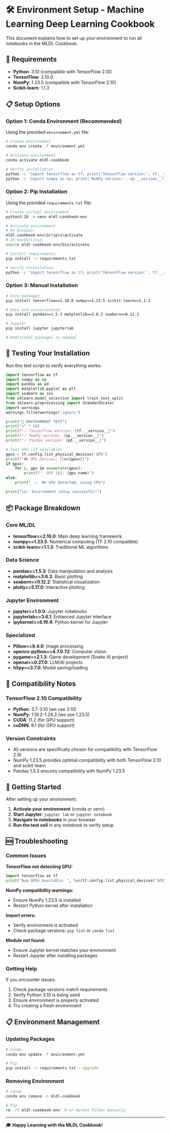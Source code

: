 # 🛠️ Environment Setup - Machine Learning Deep Learning Cookbook

This document explains how to set up your environment to run all notebooks in the MLDL Cookbook.

## 🎯 Requirements

- **Python**: 3.10 (compatible with TensorFlow 2.10)
- **TensorFlow**: 2.10.0
- **NumPy**: 1.23.5 (compatible with TensorFlow 2.10)
- **Scikit-learn**: 1.1.3

## 📋 Setup Options

### Option 1: Conda Environment (Recommended)

Using the provided `environment.yml` file:

```bash
# Create environment
conda env create -f environment.yml

# Activate environment
conda activate mldl-cookbook

# Verify installation
python -c "import tensorflow as tf; print('TensorFlow version:', tf.__version__)"
python -c "import numpy as np; print('NumPy version:', np.__version__)"
```

### Option 2: Pip Installation

Using the provided `requirements.txt` file:

```bash
# Create virtual environment
python3.10 -m venv mldl-cookbook-env

# Activate environment
# On Windows:
mldl-cookbook-env\Scripts\activate
# On macOS/Linux:
source mldl-cookbook-env/bin/activate

# Install requirements
pip install -r requirements.txt

# Verify installation
python -c "import tensorflow as tf; print('TensorFlow version:', tf.__version__)"
```

### Option 3: Manual Installation

```bash
# Core packages
pip install tensorflow==2.10.0 numpy==1.23.5 scikit-learn==1.1.3

# Data and visualization
pip install pandas==1.5.3 matplotlib==3.6.3 seaborn==0.12.2

# Jupyter
pip install jupyter jupyterlab

# Additional packages as needed
```

## 🧪 Testing Your Installation

Run this test script to verify everything works:

```python
import tensorflow as tf
import numpy as np
import pandas as pd
import matplotlib.pyplot as plt
import seaborn as sns
from sklearn.model_selection import train_test_split
from sklearn.preprocessing import StandardScaler
import warnings
warnings.filterwarnings('ignore')

print("🔧 ENVIRONMENT TEST")
print("=" * 50)
print(f"✅ TensorFlow version: {tf.__version__}")
print(f"✅ NumPy version: {np.__version__}")
print(f"✅ Pandas version: {pd.__version__}")

# Test GPU (if available)
gpus = tf.config.list_physical_devices('GPU')
print(f"🎮 GPU devices: {len(gpus)}")
if gpus:
    for i, gpu in enumerate(gpus):
        print(f"  GPU {i}: {gpu.name}")
else:
    print("  ⚠️  No GPU detected, using CPU")

print("\n✅ Environment setup successful!")
```

## 📦 Package Breakdown

### Core ML/DL
- **tensorflow==2.10.0**: Main deep learning framework
- **numpy==1.23.5**: Numerical computing (TF 2.10 compatible)
- **scikit-learn==1.1.3**: Traditional ML algorithms

### Data Science
- **pandas==1.5.3**: Data manipulation and analysis
- **matplotlib==3.6.3**: Basic plotting
- **seaborn==0.12.2**: Statistical visualization
- **plotly==5.17.0**: Interactive plotting

### Jupyter Environment
- **jupyter==1.0.0**: Jupyter notebooks
- **jupyterlab==3.6.1**: Enhanced Jupyter interface
- **ipykernel==6.19.4**: Python kernel for Jupyter

### Specialized
- **Pillow==9.4.0**: Image processing
- **opencv-python==4.7.0.72**: Computer vision
- **pygame==2.1.3**: Game development (Snake AI project)
- **openai>=0.27.0**: LLM/AI projects
- **h5py==3.7.0**: Model saving/loading

## 🔧 Compatibility Notes

### TensorFlow 2.10 Compatibility
- **Python**: 3.7-3.10 (we use 3.10)
- **NumPy**: 1.19.2-1.24.3 (we use 1.23.5)
- **CUDA**: 11.2 (for GPU support)
- **cuDNN**: 8.1 (for GPU support)

### Version Constraints
- All versions are specifically chosen for compatibility with TensorFlow 2.10
- NumPy 1.23.5 provides optimal compatibility with both TensorFlow 2.10 and scikit-learn
- Pandas 1.5.3 ensures compatibility with NumPy 1.23.5

## 🚀 Getting Started

After setting up your environment:

1. **Activate your environment** (conda or venv)
2. **Start Jupyter**: `jupyter lab` or `jupyter notebook`
3. **Navigate to notebooks** in your browser
4. **Run the test cell** in any notebook to verify setup

## 🆘 Troubleshooting

### Common Issues

**TensorFlow not detecting GPU:**
```python
import tensorflow as tf
print("Num GPUs Available: ", len(tf.config.list_physical_devices('GPU')))
```

**NumPy compatibility warnings:**
- Ensure NumPy 1.23.5 is installed
- Restart Python kernel after installation

**Import errors:**
- Verify environment is activated
- Check package versions: `pip list` or `conda list`

**Module not found:**
- Ensure Jupyter kernel matches your environment
- Restart Jupyter after installing packages

### Getting Help

If you encounter issues:
1. Check package versions match requirements
2. Verify Python 3.10 is being used
3. Ensure environment is properly activated
4. Try creating a fresh environment

## 📋 Environment Management

### Updating Packages
```bash
# Conda
conda env update -f environment.yml

# Pip
pip install -r requirements.txt --upgrade
```

### Removing Environment
```bash
# Conda
conda env remove -n mldl-cookbook

# Pip
rm -rf mldl-cookbook-env  # or delete folder manually
```

---

🎓 **Happy Learning with the MLDL Cookbook!** 